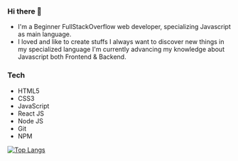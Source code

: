 ### Hi there 👋

- I'm a Beginner FullStackOverflow web developer, specializing Javascript as main language.
- I loved and like to create stuffs I always want to discover new things in my specialized language I'm currently advancing my knowledge about Javascript both Frontend & Backend.

### Tech

- HTML5
- CSS3
- JavaScript
- React JS
- Node JS
- Git
- NPM

[![Top Langs](https://github-readme-stats.vercel.app/api/top-langs/?username=TmTanky&layout=compact)](https://github.com/anuraghazra/github-readme-stats)
